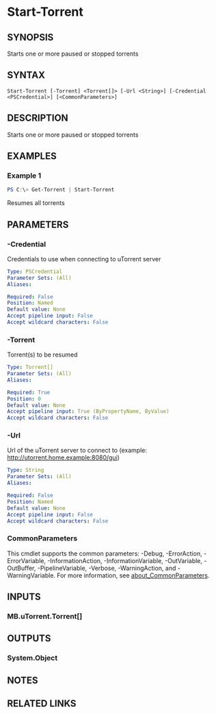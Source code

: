 ﻿---
external help file: MB.uTorrent.dll-Help.xml
Module Name: MB.uTorrent
online version:
schema: 2.0.0
---

# Start-Torrent

## SYNOPSIS
Starts one or more paused or stopped torrents

## SYNTAX

```
Start-Torrent [-Torrent] <Torrent[]> [-Url <String>] [-Credential <PSCredential>] [<CommonParameters>]
```

## DESCRIPTION
Starts one or more paused or stopped torrents

## EXAMPLES

### Example 1
```powershell
PS C:\> Get-Torrent | Start-Torrent
```

Resumes all torrents

## PARAMETERS

### -Credential
Credentials to use when connecting to uTorrent server

```yaml
Type: PSCredential
Parameter Sets: (All)
Aliases:

Required: False
Position: Named
Default value: None
Accept pipeline input: False
Accept wildcard characters: False
```

### -Torrent
Torrent(s) to be resumed

```yaml
Type: Torrent[]
Parameter Sets: (All)
Aliases:

Required: True
Position: 0
Default value: None
Accept pipeline input: True (ByPropertyName, ByValue)
Accept wildcard characters: False
```

### -Url
Url of the uTorrent server to connect to (example: http://utorrent.home.example:8080/gui)

```yaml
Type: String
Parameter Sets: (All)
Aliases:

Required: False
Position: Named
Default value: None
Accept pipeline input: False
Accept wildcard characters: False
```

### CommonParameters
This cmdlet supports the common parameters: -Debug, -ErrorAction, -ErrorVariable, -InformationAction, -InformationVariable, -OutVariable, -OutBuffer, -PipelineVariable, -Verbose, -WarningAction, and -WarningVariable. For more information, see [about_CommonParameters](http://go.microsoft.com/fwlink/?LinkID=113216).

## INPUTS

### MB.uTorrent.Torrent[]
## OUTPUTS

### System.Object
## NOTES

## RELATED LINKS
